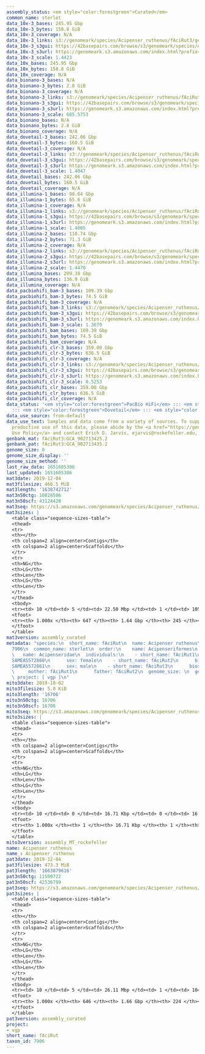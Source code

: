 ```yaml
---
assembly_status: <em style="color:forestgreen">Curated</em>
common_name: sterlet
data_10x-3_bases: 245.95 Gbp
data_10x-3_bytes: 158.8 GiB
data_10x-3_coverage: N/A
data_10x-3_links: s3://genomeark/species/Acipenser_ruthenus/fAciRut3/genomic_data/10x/<br>
data_10x-3_s3gui: https://42basepairs.com/browse/s3/genomeark/species/Acipenser_ruthenus/fAciRut3/genomic_data/10x/
data_10x-3_s3url: https://genomeark.s3.amazonaws.com/index.html?prefix=species/Acipenser_ruthenus/fAciRut3/genomic_data/10x/
data_10x-3_scale: 1.4423
data_10x_bases: 245.95 Gbp
data_10x_bytes: 158.8 GiB
data_10x_coverage: N/A
data_bionano-3_bases: N/A
data_bionano-3_bytes: 2.8 GiB
data_bionano-3_coverage: N/A
data_bionano-3_links: s3://genomeark/species/Acipenser_ruthenus/fAciRut3/genomic_data/bionano/<br>
data_bionano-3_s3gui: https://42basepairs.com/browse/s3/genomeark/species/Acipenser_ruthenus/fAciRut3/genomic_data/bionano/
data_bionano-3_s3url: https://genomeark.s3.amazonaws.com/index.html?prefix=species/Acipenser_ruthenus/fAciRut3/genomic_data/bionano/
data_bionano-3_scale: 685.5753
data_bionano_bases: N/A
data_bionano_bytes: 2.8 GiB
data_bionano_coverage: N/A
data_dovetail-3_bases: 242.06 Gbp
data_dovetail-3_bytes: 160.5 GiB
data_dovetail-3_coverage: N/A
data_dovetail-3_links: s3://genomeark/species/Acipenser_ruthenus/fAciRut3/genomic_data/dovetail/<br>
data_dovetail-3_s3gui: https://42basepairs.com/browse/s3/genomeark/species/Acipenser_ruthenus/fAciRut3/genomic_data/dovetail/
data_dovetail-3_s3url: https://genomeark.s3.amazonaws.com/index.html?prefix=species/Acipenser_ruthenus/fAciRut3/genomic_data/dovetail/
data_dovetail-3_scale: 1.4047
data_dovetail_bases: 242.06 Gbp
data_dovetail_bytes: 160.5 GiB
data_dovetail_coverage: N/A
data_illumina-1_bases: 98.64 Gbp
data_illumina-1_bytes: 65.6 GiB
data_illumina-1_coverage: N/A
data_illumina-1_links: s3://genomeark/species/Acipenser_ruthenus/fAciRut1/genomic_data/illumina/<br>
data_illumina-1_s3gui: https://42basepairs.com/browse/s3/genomeark/species/Acipenser_ruthenus/fAciRut1/genomic_data/illumina/
data_illumina-1_s3url: https://genomeark.s3.amazonaws.com/index.html?prefix=species/Acipenser_ruthenus/fAciRut1/genomic_data/illumina/
data_illumina-1_scale: 1.4005
data_illumina-2_bases: 110.74 Gbp
data_illumina-2_bytes: 71.3 GiB
data_illumina-2_coverage: N/A
data_illumina-2_links: s3://genomeark/species/Acipenser_ruthenus/fAciRut2/genomic_data/illumina/<br>
data_illumina-2_s3gui: https://42basepairs.com/browse/s3/genomeark/species/Acipenser_ruthenus/fAciRut2/genomic_data/illumina/
data_illumina-2_s3url: https://genomeark.s3.amazonaws.com/index.html?prefix=species/Acipenser_ruthenus/fAciRut2/genomic_data/illumina/
data_illumina-2_scale: 1.4470
data_illumina_bases: 209.38 Gbp
data_illumina_bytes: 136.9 GiB
data_illumina_coverage: N/A
data_pacbiohifi_bam-3_bases: 109.39 Gbp
data_pacbiohifi_bam-3_bytes: 74.5 GiB
data_pacbiohifi_bam-3_coverage: N/A
data_pacbiohifi_bam-3_links: s3://genomeark/species/Acipenser_ruthenus/fAciRut3/genomic_data/pacbio_hifi/<br>
data_pacbiohifi_bam-3_s3gui: https://42basepairs.com/browse/s3/genomeark/species/Acipenser_ruthenus/fAciRut3/genomic_data/pacbio_hifi/
data_pacbiohifi_bam-3_s3url: https://genomeark.s3.amazonaws.com/index.html?prefix=species/Acipenser_ruthenus/fAciRut3/genomic_data/pacbio_hifi/
data_pacbiohifi_bam-3_scale: 1.3679
data_pacbiohifi_bam_bases: 109.39 Gbp
data_pacbiohifi_bam_bytes: 74.5 GiB
data_pacbiohifi_bam_coverage: N/A
data_pacbiohifi_clr-3_bases: 359.00 Gbp
data_pacbiohifi_clr-3_bytes: 636.5 GiB
data_pacbiohifi_clr-3_coverage: N/A
data_pacbiohifi_clr-3_links: s3://genomeark/species/Acipenser_ruthenus/fAciRut3/genomic_data/pacbio_hifi/<br>
data_pacbiohifi_clr-3_s3gui: https://42basepairs.com/browse/s3/genomeark/species/Acipenser_ruthenus/fAciRut3/genomic_data/pacbio_hifi/
data_pacbiohifi_clr-3_s3url: https://genomeark.s3.amazonaws.com/index.html?prefix=species/Acipenser_ruthenus/fAciRut3/genomic_data/pacbio_hifi/
data_pacbiohifi_clr-3_scale: 0.5253
data_pacbiohifi_clr_bases: 359.00 Gbp
data_pacbiohifi_clr_bytes: 636.5 GiB
data_pacbiohifi_clr_coverage: N/A
data_status: '<em style="color:forestgreen">PacBio HiFi</em> ::: <em style="color:forestgreen">10x</em>
  ::: <em style="color:forestgreen">Dovetail</em> ::: <em style="color:forestgreen">Illumina</em>'
data_use_source: from-default
data_use_text: Samples and data come from a variety of sources. To support fair and
  productive use of this data, please abide by the <a href="https://genome10k.soe.ucsc.edu/data-use-policies/">Data
  Use Policy</a> and contact Erich D. Jarvis, ejarvis@rockefeller.edu, with any questions.
genbank_mat: fAciRut3:GCA_902713425.2
genbank_pat: fAciRut3:GCA_902713435.2
genome_size: 0
genome_size_display: ''
genome_size_method: ''
last_raw_data: 1651605306
last_updated: 1651605306
mat3date: 2019-12-04
mat3filesize: 466.5 MiB
mat3length: '1638742712'
mat3n50ctg: 10828506
mat3n50scf: 43124428
mat3seq: https://s3.amazonaws.com/genomeark/species/Acipenser_ruthenus/fAciRut3/assembly_curated/fAciRut3.mat.cur.20191204.fasta.gz
mat3sizes: |
  <table class="sequence-sizes-table">
  <thead>
  <tr>
  <th></th>
  <th colspan=2 align=center>Contigs</th>
  <th colspan=2 align=center>Scaffolds</th>
  </tr>
  <tr>
  <th>NG</th>
  <th>LG</th>
  <th>Len</th>
  <th>LG</th>
  <th>Len</th>
  </tr>
  </thead>
  <tbody>
  <tr><td> 10 </td><td> 5 </td><td> 22.50 Mbp </td><td> 1 </td><td> 105.01 Mbp </td></tr><tr><td> 20 </td><td> 13 </td><td> 20.03 Mbp </td><td> 3 </td><td> 87.32 Mbp </td></tr><tr><td> 30 </td><td> 22 </td><td> 15.87 Mbp </td><td> 4 </td><td> 87.19 Mbp </td></tr><tr><td> 40 </td><td> 33 </td><td> 12.96 Mbp </td><td> 7 </td><td> 59.37 Mbp </td></tr><tr style="background-color:#cccccc;"><td> 50 </td><td> 47 </td><td style="background-color:#88ff88;"> 10.83 Mbp </td><td> 10 </td><td style="background-color:#88ff88;"> 43.12 Mbp </td></tr><tr><td> 60 </td><td> 64 </td><td> 8.19 Mbp </td><td> 14 </td><td> 35.49 Mbp </td></tr><tr><td> 70 </td><td> 89 </td><td> 5.35 Mbp </td><td> 19 </td><td> 29.75 Mbp </td></tr><tr><td> 80 </td><td> 129 </td><td> 3.24 Mbp </td><td> 25 </td><td> 26.79 Mbp </td></tr><tr><td> 90 </td><td> 199 </td><td> 1.58 Mbp </td><td> 36 </td><td> 9.03 Mbp </td></tr><tr><td> 100 </td><td> 646 </td><td> 5.93 Kbp </td><td> 244 </td><td> 14.14 Kbp </td></tr></tbody>
  <tfoot>
  <tr><th> 1.000x </th><th> 647 </th><th> 1.64 Gbp </th><th> 245 </th><th> 1.64 Gbp </th></tr>
  </tfoot>
  </table>
mat3version: assembly_curated
metadata: "species:\n  short_name: fAciRut\n  name: Acipenser ruthenus\n  taxon_id:
  7906\n  common_name: sterlet\n  order:\n    name: Acipenseriformes\n  family:\n
  \   name: Acipenseridae\n  individuals:\n    - short_name: fAciRut1\n      biosample_id:
  SAMEA5572860\n      sex: female\n    - short_name: fAciRut2\n      biosample_id:
  SAMEA5572861\n      sex: male\n    - short_name: fAciRut3\n      biosample_id: SAMEA5572864\n
  \     mother: fAciRut1\n      father: fAciRut2\n  genome_size: \n  genome_size_method:\n
  \ project: [ vgp ]\n"
mito3date: 2019-10-02
mito3filesize: 5.0 KiB
mito3length: '16706'
mito3n50ctg: 16706
mito3n50scf: 16706
mito3seq: https://s3.amazonaws.com/genomeark/species/Acipenser_ruthenus/fAciRut3/assembly_MT_rockefeller/fAciRut3.MT.20191002.fasta.gz
mito3sizes: |
  <table class="sequence-sizes-table">
  <thead>
  <tr>
  <th></th>
  <th colspan=2 align=center>Contigs</th>
  <th colspan=2 align=center>Scaffolds</th>
  </tr>
  <tr>
  <th>NG</th>
  <th>LG</th>
  <th>Len</th>
  <th>LG</th>
  <th>Len</th>
  </tr>
  </thead>
  <tbody>
  <tr><td> 10 </td><td> 0 </td><td> 16.71 Kbp </td><td> 0 </td><td> 16.71 Kbp </td></tr><tr><td> 20 </td><td> 0 </td><td> 16.71 Kbp </td><td> 0 </td><td> 16.71 Kbp </td></tr><tr><td> 30 </td><td> 0 </td><td> 16.71 Kbp </td><td> 0 </td><td> 16.71 Kbp </td></tr><tr><td> 40 </td><td> 0 </td><td> 16.71 Kbp </td><td> 0 </td><td> 16.71 Kbp </td></tr><tr style="background-color:#cccccc;"><td> 50 </td><td> 0 </td><td style="background-color:#ff8888;"> 16.71 Kbp </td><td> 0 </td><td style="background-color:#ff8888;"> 16.71 Kbp </td></tr><tr><td> 60 </td><td> 0 </td><td> 16.71 Kbp </td><td> 0 </td><td> 16.71 Kbp </td></tr><tr><td> 70 </td><td> 0 </td><td> 16.71 Kbp </td><td> 0 </td><td> 16.71 Kbp </td></tr><tr><td> 80 </td><td> 0 </td><td> 16.71 Kbp </td><td> 0 </td><td> 16.71 Kbp </td></tr><tr><td> 90 </td><td> 0 </td><td> 16.71 Kbp </td><td> 0 </td><td> 16.71 Kbp </td></tr><tr><td> 100 </td><td> 0 </td><td> 16.71 Kbp </td><td> 0 </td><td> 16.71 Kbp </td></tr></tbody>
  <tfoot>
  <tr><th> 1.000x </th><th> 1 </th><th> 16.71 Kbp </th><th> 1 </th><th> 16.71 Kbp </th></tr>
  </tfoot>
  </table>
mito3version: assembly_MT_rockefeller
name: Acipenser ruthenus
name_: Acipenser_ruthenus
pat3date: 2019-12-04
pat3filesize: 473.3 MiB
pat3length: '1663879616'
pat3n50ctg: 11500722
pat3n50scf: 42536799
pat3seq: https://s3.amazonaws.com/genomeark/species/Acipenser_ruthenus/fAciRut3/assembly_curated/fAciRut3.pat.cur.20191204.fasta.gz
pat3sizes: |
  <table class="sequence-sizes-table">
  <thead>
  <tr>
  <th></th>
  <th colspan=2 align=center>Contigs</th>
  <th colspan=2 align=center>Scaffolds</th>
  </tr>
  <tr>
  <th>NG</th>
  <th>LG</th>
  <th>Len</th>
  <th>LG</th>
  <th>Len</th>
  </tr>
  </thead>
  <tbody>
  <tr><td> 10 </td><td> 5 </td><td> 26.11 Mbp </td><td> 1 </td><td> 104.95 Mbp </td></tr><tr><td> 20 </td><td> 12 </td><td> 21.82 Mbp </td><td> 3 </td><td> 88.35 Mbp </td></tr><tr><td> 30 </td><td> 21 </td><td> 16.55 Mbp </td><td> 5 </td><td> 83.15 Mbp </td></tr><tr><td> 40 </td><td> 31 </td><td> 14.23 Mbp </td><td> 7 </td><td> 59.13 Mbp </td></tr><tr style="background-color:#cccccc;"><td> 50 </td><td> 44 </td><td style="background-color:#88ff88;"> 11.50 Mbp </td><td> 10 </td><td style="background-color:#88ff88;"> 42.54 Mbp </td></tr><tr><td> 60 </td><td> 60 </td><td> 8.85 Mbp </td><td> 15 </td><td> 33.22 Mbp </td></tr><tr><td> 70 </td><td> 83 </td><td> 5.60 Mbp </td><td> 20 </td><td> 30.48 Mbp </td></tr><tr><td> 80 </td><td> 121 </td><td> 3.34 Mbp </td><td> 26 </td><td> 22.95 Mbp </td></tr><tr><td> 90 </td><td> 197 </td><td> 1.43 Mbp </td><td> 37 </td><td> 10.71 Mbp </td></tr><tr><td> 100 </td><td> 645 </td><td> 851  bp </td><td> 223 </td><td> 16.39 Kbp </td></tr></tbody>
  <tfoot>
  <tr><th> 1.000x </th><th> 646 </th><th> 1.66 Gbp </th><th> 224 </th><th> 1.66 Gbp </th></tr>
  </tfoot>
  </table>
pat3version: assembly_curated
project:
- vgp
short_name: fAciRut
taxon_id: 7906
---
```

